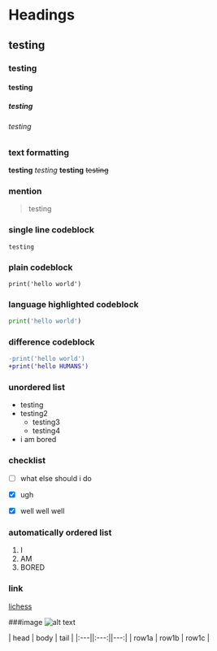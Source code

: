 # Headings 

## testing

### testing 

#### testing

##### testing

###### testing



### text formatting
**testing**
*testing*
__testing__
~~testing~~

### mention
>testing


### single line codeblock
`testing`

### plain codeblock
```
print('hello world')
```
### language highlighted codeblock
```python
print('hello world')
```

### difference codeblock
```diff
-print('hello world')
+print('hello HUMANS')
```


### unordered list
- testing
- testing2
  - testing3
  - testing4
- i am bored




### checklist
- [ ] what else should i do
- [x] ugh
- [x] well well well





### automatically ordered list
1. I
1. AM 
1. BORED

### link
[lichess](https://lichess.org)

###image
![alt text](https://www.startpage.com/av/proxy-image?piurl=https%3A%2F%2Fencrypted-tbn0.gstatic.com%2Fimages%3Fq%3Dtbn%3AANd9GcTmJw74iExZUlFiCHXVUOeRjTVfmsK0_R-P-sqPJTpcaiy9IhjB%26s&sp=1604006235T854b40ca975cead2aad0b723b4d07e945501a497658e61871e2cb563dff24c94)




| head | body | tail |
|:---||:---:||---:|
| row1a | row1b | row1c |

